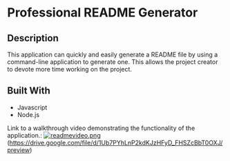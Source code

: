 # Professional README Generator 

## Description 
This application can quickly and easily generate a README file by using a command-line application to generate one. This allows the project creator to devote more time working on the project.

## Built With
* Javascript
* Node.js

Link to a walkthrough video demonstrating the functionality of the application.: [![readmevideo.png](https://i.postimg.cc/Gtmxt3D2/readmevideo.png)](https://drive.google.com/file/d/1Ub7PYhLnP2kdKJzHFyD_FHSZcBbT0OXJ/preview)(https://drive.google.com/file/d/1Ub7PYhLnP2kdKJzHFyD_FHSZcBbT0OXJ/preview)

